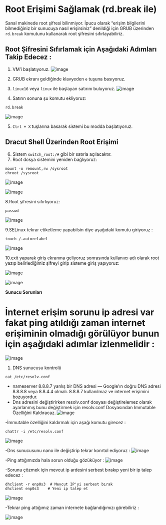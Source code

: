 # Root Erişimi Sağlamak (rd.break ile)

Sanal makinede root şifresi bilinmiyor. İpucu olarak “erişim bilgilerini bilmediğiniz bir sunucuya nasıl erişirsiniz” denildiği için GRUB üzerinden `rd.break` komutunu kullanarak root şifresini sıfırlayabiliriz.

## Root Şifresini Sıfırlamak için Aşağıdaki  Adımları Takip Edecez : 

1. VM’i başlatıyoruz.
![image](https://github.com/user-attachments/assets/fffe6e73-6765-4361-a78c-362c09fb5073)

3. GRUB ekranı geldiğinde klavyeden `e` tuşuna basıyoruz.
5. `linux16` veya `linux` ile başlayan satırını buluyoruz.
![image](https://github.com/user-attachments/assets/f48ddeb8-b427-4c59-8c46-11cf0a5fde17)

7. Satırın sonuna şu komutu ekliyoruz:

``` 
rd.break
```
![image](https://github.com/user-attachments/assets/13e54ba3-f5bb-4378-bc59-a5bd08f49a8e)

5. `Ctrl + X` tuşlarına basarak sistemi bu modda başlatıyoruz.

## Dracut Shell Üzerinden Root Erişimi

6. Sistem `switch_root:/#` gibi bir satırla açılacaktır.
7. Root dosya sistemini yeniden bağlıyoruz:
```
mount -o remount,rw /sysroot
chroot /sysroot
```
![image](https://github.com/user-attachments/assets/b2adec0b-1f33-4b31-986a-7e1398c8dd89)

![image](https://github.com/user-attachments/assets/dd85fa16-59d5-4c03-a820-75bce2d6dfc6)

8.Root şifresini sıfırlıyoruz:

```
passwd
```
![image](https://github.com/user-attachments/assets/6bfb995b-b484-45fa-aacd-0ccf83a0a8df)

9.SELinux tekrar etiketleme yapabilsin diye aşağıdaki komutu giriyoruz :

```
touch /.autorelabel

```

![image](https://github.com/user-attachments/assets/d576c063-55e6-4031-9f39-3597eaa4f22a)

10.exit yaparak giriş ekranına geliyoruz sonrasında kullanııcı adı olarak root yazıp belirlediğimiz şifreyi girip sisteme giriş yapıyoruz:

![image](https://github.com/user-attachments/assets/bd194adb-ec03-4df0-9b51-f1bbc40e7696)

![image](https://github.com/user-attachments/assets/46d11ac0-f2af-4bfa-aa2a-d6e10e0b4d01)


**Sunucu Sorunları** 

# İnternet erişim sorunu ip adresi var fakat ping atıldığı zaman internet erişiminin olmadığı görülüyor bunun için aşağıdaki adımlar izlenmelidir : 

![image](https://github.com/user-attachments/assets/a89f2bdf-1f4d-4387-92e6-2756ca6546fb)

1. DNS sunucusu kontrolü
```
cat /etc/resolv.conf
```
- nameserver 8.8.8.7 yanlış bir DNS adresi — Google'ın doğru DNS adresi 8.8.8.8 veya 8.8.4.4 olmalı. 8.8.8.7 kullanılmaz ve internet erişimini bozuyordur.
- Dns adresini değiştirirken resolv.conf dosyası değiştirelemez olarak ayarlanmış bunu değiştirmek için resolv.conf Dosyasından Immutable Özelliğini Kaldıracaz.
![image](https://github.com/user-attachments/assets/079bfba7-0d4e-4623-a7a4-dc43987d165c)

-İmmutable özelliğini kaldırmak için aşağı komutu girecez :
```
chattr -i /etc/resolv.conf

```
![image](https://github.com/user-attachments/assets/69996b5f-2cac-4e62-8926-0c6fd6e403ae)

-Dns sunucusunu nano ile değiştirip  tekrar konrtol ediyoruz :
![image](https://github.com/user-attachments/assets/84e5b546-b073-4f2d-b6cb-aac15e176a4b)

-Ping attığımızda hala sorun olduğu gözüküyor :
![image](https://github.com/user-attachments/assets/072f0c03-1d92-4269-b61e-0e5224c02554)

-Sorunu çözmek için mevcut ip ardesini serbest bırakıp yeni bir ip talep edecez :
```
dhclient -r enp0s3  # Mevcut IP'yi serbest bırak
dhclient enp0s3    # Yeni ip talep et
```
![image](https://github.com/user-attachments/assets/851e9123-5898-4cf7-94d6-4bdce31234fc)

-Tekrar ping attığımız zaman internete bağlandığımızı görebiliriz :

![image](https://github.com/user-attachments/assets/84328b7c-a351-4489-ac25-89caf761ab29)




